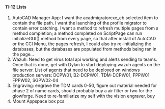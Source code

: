 #### 11-12 Lists
1. AutoCAD Manager App: I want the acadmigratorexe_cb selected item to contain the file path. I want the launching of the profile migrator to contain error catching. I want a method to refresh multiple pages from a method completion; a method completed on ScriptPage can run initializeGUI() method from every page, so that after install of AutoCAD or the CCI Menu, the pages refresh, I could also try re-initializing the databases, but the databases are populated from methods being ran in the page...
2. Wazuh: Need to get virus total api working and alerts sending to teams. Once that is done, get with Dylan to start deploying wazuh agents on the file server. List of agents that need to be deployed on windows production servers: DCPW01, B2-DCPW01, TDM-DCPW01, FPPW01 FPPW02, SGPW02-04
3. Engraving: engrave the TDM cards 0-50, figure out material needed for phase 2 of name cards, should probably buy a air filter or two for the glowforge. Need to re-familiarize my self with the vision engraver, buy 
4. Mount Appspace box pcs